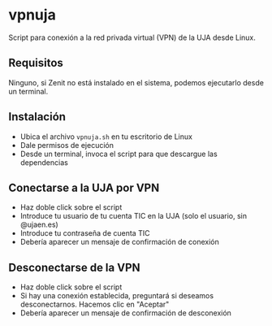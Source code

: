 # vpnuja
Script para conexión a la red privada virtual (VPN) de la UJA desde Linux.

## Requisitos

Ninguno, si Zenit no está instalado en el sistema, podemos ejecutarlo desde un terminal.

## Instalación

* Ubica el archivo `vpnuja.sh` en tu escritorio de Linux
* Dale permisos de ejecución
* Desde un terminal, invoca el script para que descargue las dependencias

## Conectarse a la UJA por VPN

* Haz doble click sobre el script
* Introduce tu usuario de tu cuenta TIC en la UJA (solo el usuario, sin @ujaen.es)
* Introduce tu contraseña de cuenta TIC
* Debería aparecer un mensaje de confirmación de conexión

## Desconectarse de la VPN

* Haz doble click sobre el script
* Si hay una conexión establecida, preguntará si deseamos desconectarnos. Hacemos clic en "Aceptar"
* Debería aparecer un mensaje de confirmación de desconexión
